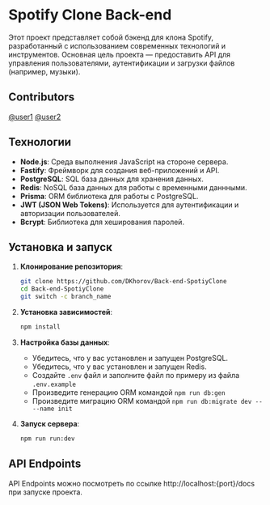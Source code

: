 # Spotify Clone Back-end

Этот проект представляет собой бэкенд для клона Spotify, разработанный с использованием современных технологий и инструментов. Основная цель проекта — предоставить API для управления пользователями, аутентификации и загрузки файлов (например, музыки).
## Contributors

[@user1](https://github.com/DKhorov)
[@user2](https://github.com/wiwokand)  




## Технологии

- **Node.js**: Среда выполнения JavaScript на стороне сервера.
- **Fastify**: Фреймворк для создания веб-приложений и API.
- **PostgreSQL**: SQL база данных для хранения данных.
- **Redis**: NoSQL база данных для работы с временными даннными.
- **Prisma**: ORM библиотека для работы с PostgreSQL.
- **JWT (JSON Web Tokens)**: Используется для аутентификации и авторизации пользователей.
- **Bcrypt**: Библиотека для хеширования паролей.

## Установка и запуск

1. **Клонирование репозитория**:
   ```bash
   git clone https://github.com/DKhorov/Back-end-SpotiyClone
   cd Back-end-SpotiyClone
   git switch -c branch_name
   ```

2. **Установка зависимостей**:
   ```bash
   npm install
   ```

3. **Настройка базы данных**:
   - Убедитесь, что у вас установлен и запущен PostgreSQL.
   - Убедитесь, что у вас установлен и запущен Redis.
   - Создайте `.env` файл и заполните файл по примеру из файла `.env.example`
   - Произведите генерацию ORM командой `npm run db:gen`
   - Произведите миграцию ORM командой `npm run db:migrate dev -- --name init`

4. **Запуск сервера**:
   ```bash
   npm run run:dev
   ```

## API Endpoints

API Endpoints можно посмотреть по ссылке http://localhost:{port}/docs при запуске проекта.